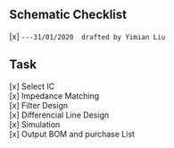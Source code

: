 ## Schematic Checklist
[x] `---31/01/2020  drafted by Yimian Liu`   

## Task 

[x] Select IC   
[x] Impedance Matching   
[x] Filter Design   
[x] Differencial Line Design   
[x] Simulation   
[x] Output BOM and purchase List   
 
